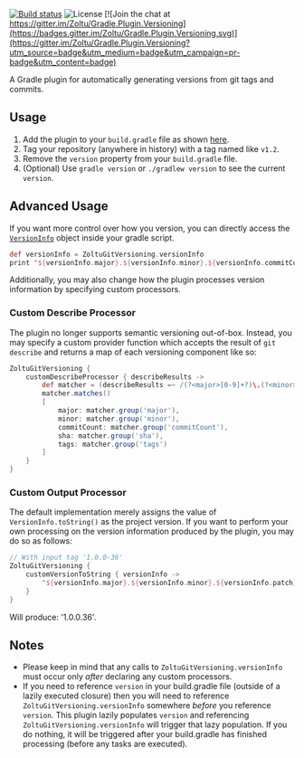 [![Build status](https://ci.appveyor.com/api/projects/status/x1xa4ilqfllewosp/branch/master?svg=true)](https://ci.appveyor.com/project/Zoltu/gradle-plugin-versioning/branch/master)
![License](https://img.shields.io/github/license/Zoltu/Gradle.Plugin.Versioning.svg)
[![Join the chat at https://gitter.im/Zoltu/Gradle.Plugin.Versioning](https://badges.gitter.im/Zoltu/Gradle.Plugin.Versioning.svg)](https://gitter.im/Zoltu/Gradle.Plugin.Versioning?utm_source=badge&utm_medium=badge&utm_campaign=pr-badge&utm_content=badge)

A Gradle plugin for automatically generating versions from git tags and commits.

## Usage
1. Add the plugin to your `build.gradle` file as shown [here](https://plugins.gradle.org/plugin/com.zoltu.git-versioning).
2. Tag your repository (anywhere in history) with a tag named like `v1.2`.
3. Remove the `version` property from your `build.gradle` file.
4. (Optional) Use `gradle version` or `./gradlew version` to see the current `version`.

## Advanced Usage
If you want more control over how you version, you can directly access the [`VersionInfo`](https://github.com/Zoltu/Gradle.Plugin.Versioning/blob/master/src/main/kotlin/com/zoltu/gradle/plugin/VersionInfo.kt) object inside your gradle script.
```groovy
def versionInfo = ZoltuGitVersioning.versionInfo
print "${versionInfo.major}.${versionInfo.minor}.${versionInfo.commitCount}"
```
Additionally, you may also change how the plugin processes version information by specifying custom processors.

### Custom Describe Processor
The plugin no longer supports semantic versioning out-of-box. Instead, you may specify a custom provider function which accepts the result of `git describe` and returns a map of each versioning component like so:
```groovy
ZoltuGitVersioning {
    customDescribeProcessor { describeResults ->
        def matcher = (describeResults =~ /(?<major>[0-9]+?)\.(?<minor>[0-9]+?)(?:\-(?<tags>[0-9A-Za-z\.\-]+))?\-(?<commitCount>[0-9]+?)\-g(?<sha>[a-zA-Z0-9]+)/)
        matcher.matches()
        [
            major: matcher.group('major'),
            minor: matcher.group('minor'),
            commitCount: matcher.group('commitCount'),
            sha: matcher.group('sha'),
            tags: matcher.group('tags')
        ]
    }
}
```

### Custom Output Processor
The default implementation merely assigns the value of `VersionInfo.toString()` as the project version. If you want to perform your own processing on the version information produced by the plugin, you may do so as follows:
```groovy
// With input tag '1.0.0-36'
ZoltuGitVersioning {
    customVersionToString { versionInfo ->
        "${versionInfo.major}.${versionInfo.minor}.${versionInfo.patch}.${versionInfo.commitCount}"
    }
}
```
Will produce: '1.0.0.36'.

## Notes
* Please keep in mind that any calls to `ZoltuGitVersioning.versionInfo` must occur only *after* declaring any custom processors.
* If you need to reference `version` in your build.gradle file (outside of a lazily executed closure) then you will need to reference `ZoltuGitVersioning.versionInfo` somewhere *before* you reference `version`.  This plugin lazily populates `version` and referencing `ZoltuGitVersioning.versionInfo` will trigger that lazy population.  If you do nothing, it will be triggered after your build.gradle has finished processing (before any tasks are executed).
